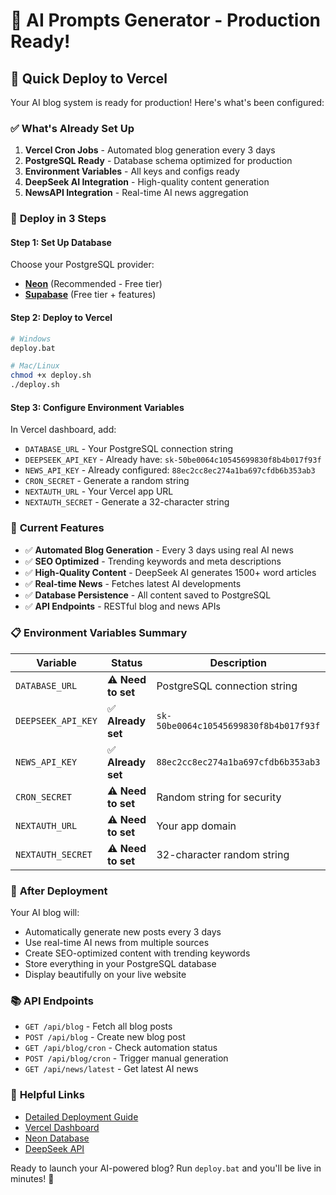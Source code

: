 # 🤖 AI Prompts Generator - Production Ready!

## 🚀 Quick Deploy to Vercel

Your AI blog system is ready for production! Here's what's been configured:

### ✅ **What's Already Set Up**

1. **Vercel Cron Jobs** - Automated blog generation every 3 days
2. **PostgreSQL Ready** - Database schema optimized for production
3. **Environment Variables** - All keys and configs ready
4. **DeepSeek AI Integration** - High-quality content generation
5. **NewsAPI Integration** - Real-time AI news aggregation

### 🎯 **Deploy in 3 Steps**

#### Step 1: Set Up Database
Choose your PostgreSQL provider:
- **[Neon](https://neon.tech/)** (Recommended - Free tier)
- **[Supabase](https://supabase.com/)** (Free tier + features)

#### Step 2: Deploy to Vercel
```bash
# Windows
deploy.bat

# Mac/Linux
chmod +x deploy.sh
./deploy.sh
```

#### Step 3: Configure Environment Variables
In Vercel dashboard, add:
- `DATABASE_URL` - Your PostgreSQL connection string
- `DEEPSEEK_API_KEY` - Already have: `sk-50be0064c10545699830f8b4b017f93f`
- `NEWS_API_KEY` - Already configured: `88ec2cc8ec274a1ba697cfdb6b353ab3`
- `CRON_SECRET` - Generate a random string
- `NEXTAUTH_URL` - Your Vercel app URL
- `NEXTAUTH_SECRET` - Generate a 32-character string

### 🔧 **Current Features**

- ✅ **Automated Blog Generation** - Every 3 days using real AI news
- ✅ **SEO Optimized** - Trending keywords and meta descriptions
- ✅ **High-Quality Content** - DeepSeek AI generates 1500+ word articles
- ✅ **Real-time News** - Fetches latest AI developments
- ✅ **Database Persistence** - All content saved to PostgreSQL
- ✅ **API Endpoints** - RESTful blog and news APIs

### 📋 **Environment Variables Summary**

| Variable | Status | Description |
|----------|--------|-------------|
| `DATABASE_URL` | ⚠️ **Need to set** | PostgreSQL connection string |
| `DEEPSEEK_API_KEY` | ✅ **Already set** | `sk-50be0064c10545699830f8b4b017f93f` |
| `NEWS_API_KEY` | ✅ **Already set** | `88ec2cc8ec274a1ba697cfdb6b353ab3` |
| `CRON_SECRET` | ⚠️ **Need to set** | Random string for security |
| `NEXTAUTH_URL` | ⚠️ **Need to set** | Your app domain |
| `NEXTAUTH_SECRET` | ⚠️ **Need to set** | 32-character random string |

### 🎉 **After Deployment**

Your AI blog will:
- Automatically generate new posts every 3 days
- Use real-time AI news from multiple sources
- Create SEO-optimized content with trending keywords
- Store everything in your PostgreSQL database
- Display beautifully on your live website

### 📚 **API Endpoints**

- `GET /api/blog` - Fetch all blog posts
- `POST /api/blog` - Create new blog post
- `GET /api/blog/cron` - Check automation status
- `POST /api/blog/cron` - Trigger manual generation
- `GET /api/news/latest` - Get latest AI news

### 🔗 **Helpful Links**

- [Detailed Deployment Guide](./DEPLOYMENT.md)
- [Vercel Dashboard](https://vercel.com/dashboard)
- [Neon Database](https://neon.tech/)
- [DeepSeek API](https://platform.deepseek.com/)

Ready to launch your AI-powered blog? Run `deploy.bat` and you'll be live in minutes! 🚀
